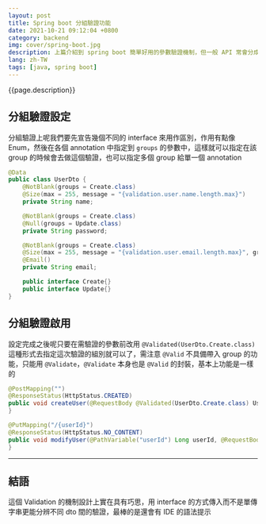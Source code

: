 ```yaml
---
layout: post
title: Spring boot 分組驗證功能
date: 2021-10-21 09:12:04 +0800
category: backend
img: cover/spring-boot.jpg
description: 上篇介紹到 spring boot 簡單好用的參數驗證機制，但一般 API 常會分成 Create 跟 Update 兩種功能，兩種功能提供的參數大致上都會相同但會有一些驗證上的差異，如果要為了分開驗證去多寫一個類別也稍嫌有點麻煩且不好維護，所以 Validation 就提供了分組驗證的機制，下面介紹一下要如何來使用
lang: zh-TW
tags: [java, spring boot]
---
```


{{page.description}}

## 分組驗證設定
分組驗證上呢我們要先宣告幾個不同的 interface 來用作區別，作用有點像 Enum，然後在各個 annotation 中指定到 `groups` 的參數中，這樣就可以指定在該 group 的時候會去做這個驗證，也可以指定多個 group 給單一個 annotation

```java
@Data
public class UserDto {
    @NotBlank(groups = Create.class)
    @Size(max = 255, message = "{validation.user.name.length.max}")
    private String name;

    @NotBlank(groups = Create.class)
    @Null(groups = Update.class)
    private String password;

    @NotBlank(groups = Create.class)
    @Size(max = 255, message = "{validation.user.email.length.max}", groups={Create.class, Update.class})
    @Email()
    private String email;

    public interface Create{}
    public interface Update{}
}
```

## 分組驗證啟用
設定完成之後呢只要在需驗證的參數前改用 `@Validated(UserDto.Create.class)` 這種形式去指定這次驗證的組別就可以了，需注意 `@Valid` 不具備帶入 group 的功能，只能用 `@Validate`，`@Validate` 本身也是 `@Valid` 的封裝，基本上功能是一樣的

```java
@PostMapping("")
@ResponseStatus(HttpStatus.CREATED)
public void createUser(@RequestBody @Validated(UserDto.Create.class) UserDto userDco){
}

@PutMapping("/{userId}")
@ResponseStatus(HttpStatus.NO_CONTENT)
public void modifyUser(@PathVariable("userId") Long userId, @RequestBody @Validated(UserDto.Update.class) UserDto userDuo) throws StatusException {
}
```

---

## 結語

這個 Validation 的機制設計上實在具有巧思，用 interface 的方式傳入而不是單傳字串更能分辨不同 dto 間的驗證，最棒的是還會有 IDE 的語法提示